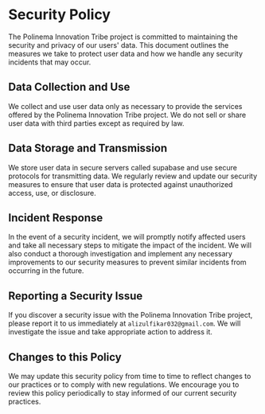 # Security Policy

The Polinema Innovation Tribe project is committed to maintaining the security and privacy of our users' data. This document outlines the measures we take to protect user data and how we handle any security incidents that may occur.

## Data Collection and Use

We collect and use user data only as necessary to provide the services offered by the Polinema Innovation Tribe project. We do not sell or share user data with third parties except as required by law.

## Data Storage and Transmission

We store user data in secure servers called supabase and use secure protocols for transmitting data. We regularly review and update our security measures to ensure that user data is protected against unauthorized access, use, or disclosure.

## Incident Response

In the event of a security incident, we will promptly notify affected users and take all necessary steps to mitigate the impact of the incident. We will also conduct a thorough investigation and implement any necessary improvements to our security measures to prevent similar incidents from occurring in the future.

## Reporting a Security Issue

If you discover a security issue with the Polinema Innovation Tribe project, please report it to us immediately at `alizulfikar032@gmail.com`. We will investigate the issue and take appropriate action to address it.

## Changes to this Policy

We may update this security policy from time to time to reflect changes to our practices or to comply with new regulations. We encourage you to review this policy periodically to stay informed of our current security practices.
